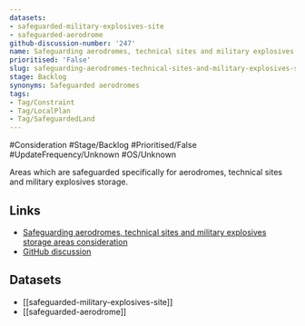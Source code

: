```yaml
---
datasets:
- safeguarded-military-explosives-site
- safeguarded-aerodrome
github-discussion-number: '247'
name: Safeguarding aerodromes, technical sites and military explosives storage areas
prioritised: 'False'
slug: safeguarding-aerodromes-technical-sites-and-military-explosives-storage-areas
stage: Backlog
synonyms: Safeguarded aerodromes
tags:
- Tag/Constraint
- Tag/LocalPlan
- Tag/SafeguardedLand
---
```


#Consideration #Stage/Backlog #Prioritised/False #UpdateFrequency/Unknown #OS/Unknown

Areas which are safeguarded specifically for aerodromes, technical sites and military explosives storage.

## Links

* [Safeguarding aerodromes, technical sites and military explosives storage areas consideration](https://design.planning.data.gov.uk/planning-consideration/safeguarding-aerodromes-technical-sites-and-military-explosives-storage-areas)
* [GitHub discussion](https://github.com/digital-land/data-standards-backlog/discussions/247)

## Datasets

* [[safeguarded-military-explosives-site]]
* [[safeguarded-aerodrome]]